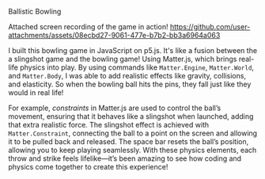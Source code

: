Ballistic Bowling

Attached screen recording of the game in action!
https://github.com/user-attachments/assets/08ecbd27-9061-477e-b7b2-bb3a6964a063

I built this bowling game in JavaScript on p5.js. It's like a fusion between the a slingshot game and the bowling game! Using Matter.js, which brings real-life physics into play. By using commands like `Matter.Engine`, `Matter.World`, and `Matter.Body`, I was able to add realistic effects like gravity, collisions, and elasticity. So when the bowling ball hits the pins, they fall just like they would in real life!

For example, *constraints* in Matter.js are used to control the ball’s movement, ensuring that it behaves like a slingshot when launched, adding that extra realistic force. The slingshot effect is achieved with `Matter.Constraint`, connecting the ball to a point on the screen and allowing it to be pulled back and released. The space bar resets the ball’s position, allowing you to keep playing seamlessly. With these physics elements, each throw and strike feels lifelike—it’s been amazing to see how coding and physics come together to create this experience! 

